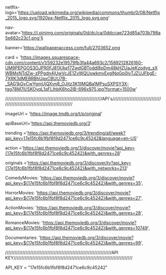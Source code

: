 netflix-logo='https://upload.wikimedia.org/wikipedia/commons/thumb/0/08/Netflix_2015_logo.svg/1920px-Netflix_2015_logo.svg.png'

nav-avatar='https://i.pinimg.com/originals/0d/dc/ca/0ddccae723d85a703b798a5e682c23c1.png'§

banner='https://wallpaperaccess.com/full/2703652.png

card = 'https://images.squarespace-cdn.com/content/v1/59232e19579fb3fa44a693c2/1589212826160-UM9PEPGOS3OJPR0FJ81X/ke17ZwdGBToddI8pDm48kHZUaJeKzodyg_sXWBMxNTdZw-zPPgdn4jUwVcJE1ZvWQUxwkmyExglNqGp0IvTJZUJFbgE-7XRK3dMEBRBhUpxCBUU7B-_SAG1kGvCwYgmUjQXvn8_OJjtz3K1llMQBa1MPsuSXPSY3X-tgg78M7lI/SKOyqL1qFLIhbK6ho2lB-696x975.jpg?format=1500w'

//////////////////////////////////////////////////////////////API's//////////////////////////////////////////////////////////////////////////

imageUrl = 'https://image.tmdb.org/t/p/original'

apiBaseUrl='https://api.themoviedb.org/3'

trending ='https://api.themoviedb.org/3/trending/all/week?api_key=17e15fc6b1fbf8f8d2471ce6c9c45242&language=en-US'

action ='https://api.themoviedb.org/3/discover/movie?api_key={17e15fc6b1fbf8f8d2471ce6c9c45242}&with_genres=28'

originals ='https://api.themoviedb.org/3/discover/tv?api_key={17e15fc6b1fbf8f8d2471ce6c9c45242}&with_networks=213'

ComedyMovies: 'https://api.themoviedb.org/3/discover/movie?api_key=${17e15fc6b1fbf8f8d2471ce6c9c45242}&with_genres=35',

HorrorMovies: 'https://api.themoviedb.org/3/discover/movie?api_key=${17e15fc6b1fbf8f8d2471ce6c9c45242}&with_genres=27',

ActionMovies: 'https://api.themoviedb.org/3/discover/movie?api_key=${17e15fc6b1fbf8f8d2471ce6c9c45242}&with_genres=28',

RomanceMovies: 'https://api.themoviedb.org/3/discover/movie?api_key=${17e15fc6b1fbf8f8d2471ce6c9c45242}&with_genres=10749',

Documentaries: 'https://api.themoviedb.org/3/discover/movie?api_key=${17e15fc6b1fbf8f8d2471ce6c9c45242}&with_genres=99',

////////////////////////////////////////////////////////////////////API KEY////////////////////////////////////////////////////////////////////////////

API_KEY = "17e15fc6b1fbf8f8d2471ce6c9c45242"